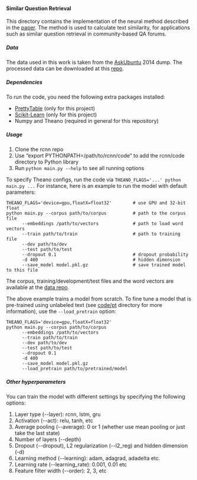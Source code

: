 #### Similar Question Retrieval

This directory contains the implementation of the neural method described in the [paper](https://arxiv.org/pdf/1512.05726.pdf). The method is used to calculate text similarity, for applications such as similar question retrieval in community-based QA forums.

##### Data
The data used in this work is taken from the [AskUbuntu](http://askubuntu.com/) 2014 dump.  The processed data can be downloaded at this [repo](https://github.com/taolei87/askubuntu).

##### Dependencies
To run the code, you need the following extra packages installed:
  - [PrettyTable](https://pypi.python.org/pypi/PrettyTable) (only for this project)
  - [Scikit-Learn](http://scikit-learn.org/stable/) (only for this project)
  - Numpy and Theano (required in general for this repository)


##### Usage
  1. Clone the rcnn repo
  2. Use “export PYTHONPATH=/path/to/rcnn/code” to add the rcnn/code directory to Python library
  3. Run `python main.py --help` to see all running options

To specify Theano configs, run the code via ```THEANO_FLAGS='...' python main.py ...``` For instance, here is an example to run the model with default parameters:
```
THEANO_FLAGS='device=gpu,floatX=float32'        # use GPU and 32-bit float
python main.py --corpus path/to/corpus          # path to the corpus file
      --embeddings /path/to/vectors             # path to load word vectors
      --train path/to/train                     # path to training file
      --dev path/to/dev        
      --test path/to/test      
      --dropout 0.1                             # dropout probability
      -d 400                                    # hidden dimension
      --save_model model.pkl.gz                 # save trained model to this file
```
The corpus, training/development/test files and the word vectors are available at the [data repo](https://github.com/taolei87/askubuntu). 

The above example trains a model from scratch.
To fine tune a model that is pre-trained using unlabeled text (see [code/pt](../pt) directory for more information), use the ```--load_pretrain``` option:
```
THEANO_FLAGS='device=gpu,floatX=float32'        
python main.py --corpus path/to/corpus
      --embeddings /path/to/vectors
      --train path/to/train                    
      --dev path/to/dev        
      --test path/to/test      
      --dropout 0.1                 
      -d 400                          
      --save_model model.pkl.gz
      --load_pretrain path/to/pretrained/model
```

##### Other hyperparameters
You can train the model with different settings by specifying the following options:
 1. Layer type (--layer):  rcnn, lstm, gru
 2. Activation (--act): relu, tanh, etc 
 3. Average pooling (--average): 0 or 1  (whether use mean pooling or just take the last state)
 4. Number of layers (--depth)
 5. Dropout (--dropout), L2 regularization (--l2_reg) and hidden dimension (-d)
 6. Learning method (--learning): adam, adagrad, adadelta etc.
 7. Learning rate (--learning_rate): 0.001, 0.01 etc
 8. Feature filter width (--order): 2, 3, etc
